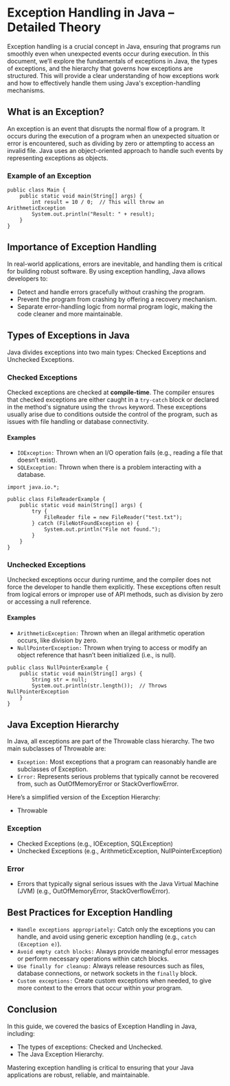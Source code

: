 # Exception Handling in Java – Detailed Theory
Exception handling is a crucial concept in Java, ensuring that programs run smoothly even when unexpected events occur during execution. In this document, we’ll explore the fundamentals of exceptions in Java, the types of exceptions, and the hierarchy that governs how exceptions are structured. This will provide a clear understanding of how exceptions work and how to effectively handle them using Java's exception-handling mechanisms.

## What is an Exception?
An exception is an event that disrupts the normal flow of a program. It occurs during the execution of a program when an unexpected situation or error is encountered, such as dividing by zero or attempting to access an invalid file. Java uses an object-oriented approach to handle such events by representing exceptions as objects.

### Example of an Exception
```
public class Main {
    public static void main(String[] args) {
        int result = 10 / 0;  // This will throw an ArithmeticException
        System.out.println("Result: " + result);
    }
}
```

## Importance of Exception Handling
In real-world applications, errors are inevitable, and handling them is critical for building robust software. By using exception handling, Java allows developers to:
* Detect and handle errors gracefully without crashing the program.
* Prevent the program from crashing by offering a recovery mechanism.
* Separate error-handling logic from normal program logic, making the code cleaner and more maintainable.

## Types of Exceptions in Java
Java divides exceptions into two main types: Checked Exceptions and Unchecked Exceptions.

### Checked Exceptions
Checked exceptions are checked at **compile-time**. The compiler ensures that checked exceptions are either caught in a `try-catch` block or declared in the method's signature using the `throws` keyword. These exceptions usually arise due to conditions outside the control of the program, such as issues with file handling or database connectivity.

#### Examples
* `IOException:` Thrown when an I/O operation fails (e.g., reading a file that doesn’t exist).
* `SQLException:` Thrown when there is a problem interacting with a database.
```
import java.io.*;

public class FileReaderExample {
    public static void main(String[] args) {
        try {
            FileReader file = new FileReader("test.txt");
        } catch (FileNotFoundException e) {
            System.out.println("File not found.");
        }
    }
}
```

### Unchecked Exceptions
Unchecked exceptions occur during runtime, and the compiler does not force the developer to handle them explicitly. These exceptions often result from logical errors or improper use of API methods, such as division by zero or accessing a null reference.

#### Examples
* `ArithmeticException:` Thrown when an illegal arithmetic operation occurs, like division by zero.
* `NullPointerException:` Thrown when trying to access or modify an object reference that hasn’t been initialized (i.e., is null).
```
public class NullPointerExample {
    public static void main(String[] args) {
        String str = null;
        System.out.println(str.length());  // Throws NullPointerException
    }
}
```

## Java Exception Hierarchy
In Java, all exceptions are part of the Throwable class hierarchy. The two main subclasses of Throwable are:
* `Exception:` Most exceptions that a program can reasonably handle are subclasses of Exception.
* `Error:` Represents serious problems that typically cannot be recovered from, such as OutOfMemoryError or StackOverflowError.

Here’s a simplified version of the Exception Hierarchy:
* Throwable
### Exception
* Checked Exceptions (e.g., IOException, SQLException)
* Unchecked Exceptions (e.g., ArithmeticException, NullPointerException)

### Error
* Errors that typically signal serious issues with the Java Virtual Machine (JVM) (e.g., OutOfMemoryError, StackOverflowError).

## Best Practices for Exception Handling
* `Handle exceptions appropriately:` Catch only the exceptions you can handle, and avoid using generic exception handling (e.g., `catch (Exception e)`).
* `Avoid empty catch blocks:` Always provide meaningful error messages or perform necessary operations within catch blocks.
* `Use finally for cleanup:` Always release resources such as files, database connections, or network sockets in the `finally` block.
* `Custom exceptions:` Create custom exceptions when needed, to give more context to the errors that occur within your program.

## Conclusion
In this guide, we covered the basics of Exception Handling in Java, including:
* The types of exceptions: Checked and Unchecked.
* The Java Exception Hierarchy.

Mastering exception handling is critical to ensuring that your Java applications are robust, reliable, and maintainable.